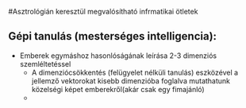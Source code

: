 #Asztrológián keresztül megvalósítható infrmatikai ötletek

##  Gépi tanulás (mesterséges intelligencia):

- Emberek egymáshoz hasonlóságának leírása 2-3 dimenziós szemléltetéssel
  - A dimenziócsökkentés (felügyelet nélküli tanulás) eszközével a jellemző vektorokat kisebb dimenzióba foglalva mutathatunk közelségi képet emberekről(akár csak egy fimajánló)
  - 